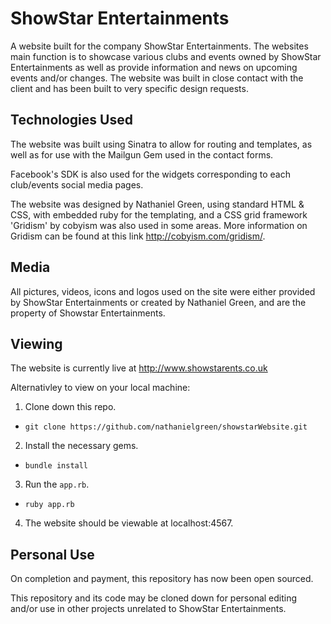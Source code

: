 # ShowStar Entertainments

A website built for the company ShowStar Entertainments. The websites main function is to showcase various
clubs and events owned by ShowStar Entertainments as well as provide information
and news on upcoming events and/or changes. The website was built in close
contact with the client and has been built to very specific design requests.


## Technologies Used 

The website was built using Sinatra to allow for routing and templates, as
well as for use with the Mailgun Gem used in the contact forms. 

Facebook's SDK is also used for the widgets corresponding to each club/events
social media pages.

The website was designed by Nathaniel Green, using standard HTML & CSS, with
embedded ruby for the templating, and a CSS grid framework 'Gridism' by cobyism was 
also used in some areas. More information on Gridism can be found at this link http://cobyism.com/gridism/.


## Media 

All pictures, videos, icons and logos used on the site were either provided by ShowStar Entertainments or
created by Nathaniel Green, and are the property of Showstar Entertainments.


## Viewing

The website is currently live at http://www.showstarents.co.uk

Alternativley to view on your local machine: 

1. Clone down this repo.
  - `git clone https://github.com/nathanielgreen/showstarWebsite.git`
2. Install the necessary gems.
  - `bundle install`
3. Run the `app.rb`.
  - `ruby app.rb`
4. The website should be viewable at localhost:4567.


## Personal Use 

On completion and payment, this repository has now been open sourced.

This repository and its code may be cloned down for personal editing and/or use in other
projects unrelated to ShowStar Entertainments.



